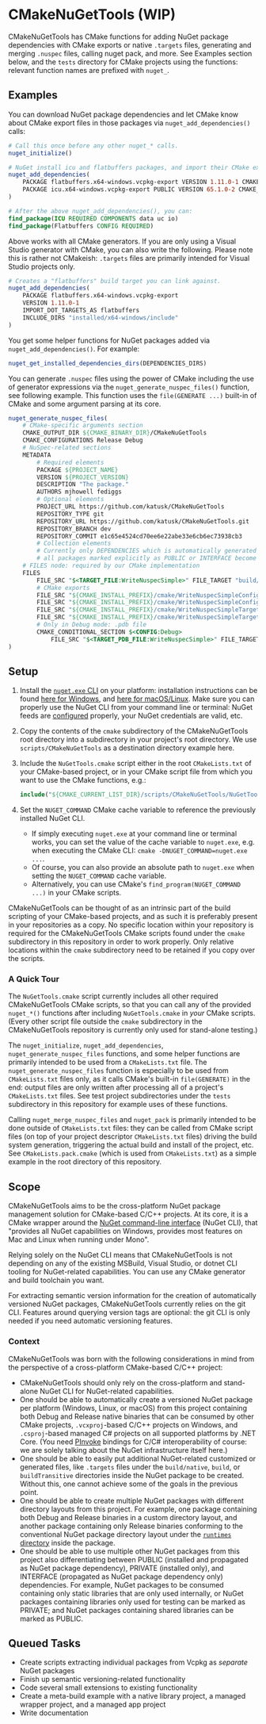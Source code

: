 # CMakeNuGetTools (WIP)

CMakeNuGetTools has CMake functions for adding NuGet package dependencies with CMake exports or native `.targets` files, generating and merging `.nuspec` files, calling nuget pack, and more. See Examples section below, and the `tests` directory for CMake projects using the functions: relevant function names are prefixed with `nuget_`.

## Examples

You can download NuGet package dependencies and let CMake know about CMake export files in those packages via `nuget_add_dependencies()` calls:

```cmake
# Call this once before any other nuget_* calls.
nuget_initialize()

# NuGet install icu and flatbuffers packages, and import their CMake export files.
nuget_add_dependencies(
    PACKAGE flatbuffers.x64-windows.vcpkg-export VERSION 1.11.0-1 CMAKE_PREFIX_PATHS installed/x64-windows
    PACKAGE icu.x64-windows.vcpkg-export PUBLIC VERSION 65.1.0-2 CMAKE_PREFIX_PATHS installed/x64-windows
)

# After the above nuget_add_dependencies(), you can:
find_package(ICU REQUIRED COMPONENTS data uc io)
find_package(Flatbuffers CONFIG REQUIRED)
```

Above works with all CMake generators. If you are only using a Visual Studio generator with CMake, you can also write the following. Please note this is rather not CMakeish: `.targets` files are primarily intended for Visual Studio projects only.

```cmake
# Creates a "flatbuffers" build target you can link against.
nuget_add_dependencies(
    PACKAGE flatbuffers.x64-windows.vcpkg-export
    VERSION 1.11.0-1
    IMPORT_DOT_TARGETS_AS flatbuffers
    INCLUDE_DIRS "installed/x64-windows/include"
)
```

You get some helper functions for NuGet packages added via `nuget_add_dependencies()`. For example:

```cmake
nuget_get_installed_dependencies_dirs(DEPENDENCIES_DIRS)
```

You can generate `.nuspec` files using the power of CMake including the use of generator expressions via the `nuget_generate_nuspec_files()` function, see following example. This function uses the `file(GENERATE ...)` built-in of CMake and some argument parsing at its core.

```cmake
nuget_generate_nuspec_files(
    # CMake-specific arguments section
    CMAKE_OUTPUT_DIR ${CMAKE_BINARY_DIR}/CMakeNuGetTools
    CMAKE_CONFIGURATIONS Release Debug
    # NuSpec-related sections
    METADATA
        # Required elements
        PACKAGE ${PROJECT_NAME}
        VERSION ${PROJECT_VERSION}
        DESCRIPTION "The package."
        AUTHORS mjhowell fediggs
        # Optional elements
        PROJECT_URL https://github.com/katusk/CMakeNuGetTools
        REPOSITORY_TYPE git
        REPOSITORY_URL https://github.com/katusk/CMakeNuGetTools.git
        REPOSITORY_BRANCH dev
        REPOSITORY_COMMIT e1c65e4524cd70ee6e22abe33e6cb6ec73938cb3
        # Collection elements
        # Currently only DEPENDENCIES which is automatically generated based on nuget_add_dependencies() calls:
        # all packages marked explicitly as PUBLIC or INTERFACE become a dependency entry.
    # FILES node: required by our CMake implementation
    FILES
        FILE_SRC "$<TARGET_FILE:WriteNuspecSimple>" FILE_TARGET "build/native/x64-windows/bin/$<LOWER_CASE:$<CONFIG>>"
        # CMake exports
        FILE_SRC "${CMAKE_INSTALL_PREFIX}/cmake/WriteNuspecSimpleConfig.cmake" FILE_TARGET "build/native/x64-windows/cmake"
        FILE_SRC "${CMAKE_INSTALL_PREFIX}/cmake/WriteNuspecSimpleConfigVersion.cmake" FILE_TARGET "build/native/x64-windows/cmake"
        FILE_SRC "${CMAKE_INSTALL_PREFIX}/cmake/WriteNuspecSimpleTargets.cmake" FILE_TARGET "build/native/x64-windows/cmake"
        FILE_SRC "${CMAKE_INSTALL_PREFIX}/cmake/WriteNuspecSimpleTargets-$<LOWER_CASE:$<CONFIG>>.cmake" FILE_TARGET "build/native/x64-windows/cmake"
        # Only in Debug mode: .pdb file
        CMAKE_CONDITIONAL_SECTION $<CONFIG:Debug>
            FILE_SRC "$<TARGET_PDB_FILE:WriteNuspecSimple>" FILE_TARGET "build/native/x64-windows/bin/$<LOWER_CASE:$<CONFIG>>"
)
```

## Setup

1. Install the [`nuget.exe` CLI](https://docs.microsoft.com/en-us/nuget/install-nuget-client-tools#nugetexe-cli) on your platform: installation instructions can be found [here for Windows](https://docs.microsoft.com/en-us/nuget/install-nuget-client-tools#windows), and [here for macOS/Linux](https://docs.microsoft.com/en-us/nuget/install-nuget-client-tools#macoslinux). Make sure you can properly use the NuGet CLI from your command line or terminal: NuGet feeds are [configured](https://docs.microsoft.com/en-us/nuget/reference/nuget-config-file) properly, your NuGet credentials are valid, etc.

2. Copy the contents of the `cmake` subdirectory of the CMakeNuGetTools root directory into a subdirectory in your project's root directory. We use `scripts/CMakeNuGetTools` as a destination directory example here.

3. Include the `NuGetTools.cmake` script either in the root `CMakeLists.txt` of your CMake-based project, or in your CMake script file from which you want to use the CMake functions, e.g.:

   ```cmake
   include("${CMAKE_CURRENT_LIST_DIR}/scripts/CMakeNuGetTools/NuGetTools.cmake")
   ```

4. Set the `NUGET_COMMAND` CMake cache variable to reference the previously installed NuGet CLI.
   * If simply executing `nuget.exe` at your command line or terminal works, you can set the value of the cache variable to `nuget.exe`, e.g. when executing the CMake CLI: `cmake -DNUGET_COMMAND=nuget.exe ...`.
   * Of course, you can also provide an absolute path to `nuget.exe` when setting the `NUGET_COMMAND` cache variable.
   * Alternatively, you can use CMake's `find_program(NUGET_COMMAND ...)` in your CMake scripts.

CMakeNuGetTools can be thought of as an intrinsic part of the build scripting of your CMake-based projects, and as such it is preferably present in your repositories as a copy. No specific location within your repository is required for the CMakeNuGetTools CMake scripts found under the `cmake` subdirectory in this repository in order to work properly. Only relative locations within the `cmake` subdirectory need to be retained if you copy over the scripts.

### A Quick Tour

The `NuGetTools.cmake` script currently includes all other required CMakeNuGetTools CMake scripts, so that you can call any of the provided `nuget_*()` functions after including `NuGetTools.cmake` in *your* CMake scripts. (Every other script file outside the `cmake` subdirectory in the CMakeNuGetTools repository is currently only used for stand-alone testing.)

The `nuget_initialize`, `nuget_add_dependencies`, `nuget_generate_nuspec_files` functions, and some helper functions are primarily intended to be used from a `CMakeLists.txt` file. The `nuget_generate_nuspec_files` function is especially to be used from `CMakeLists.txt` files only, as it calls CMake's built-in `file(GENERATE)` in the end: output files are only written after processing all of a project's `CMakeLists.txt` files. See test project subdirectories under the `tests` subdirectory in this repository for example uses of these functions.

Calling `nuget_merge_nuspec_files` and `nuget_pack` is primarily intended to be done outside of `CMakeLists.txt` files: they can be called from CMake script files (on top of your project descriptor `CMakeLists.txt` files) driving the build system generation, triggering the actual build and install of the project, etc. See `CMakeLists.pack.cmake` (which is used from `CMakeLists.txt`) as a simple example in the root directory of this repository.

## Scope

CMakeNuGetTools aims to be the cross-platform NuGet package management solution for CMake-based C/C++ projects. At its core, it is a CMake wrapper around the [NuGet command-line interface](https://docs.microsoft.com/en-us/nuget/install-nuget-client-tools#nugetexe-cli) (NuGet CLI), that "provides all NuGet capabilities on Windows, provides most features on Mac and Linux when running under Mono".

Relying solely on the NuGet CLI means that CMakeNuGetTools is not depending on any of the existing MSBuild, Visual Studio, or dotnet CLI tooling for NuGet-related capabilities. You can use any CMake generator and build toolchain you want.

For extracting semantic version information for the creation of automatically versioned NuGet packages, CMakeNuGetTools currently relies on the git CLI. Features around querying version tags are optional: the git CLI is only needed if you need automatic versioning features.

### Context

CMakeNuGetTools was born with the following considerations in mind from the perspective of a cross-platform CMake-based C/C++ project:

* CMakeNuGetTools should only rely on the cross-platform and stand-alone NuGet CLI for NuGet-related capabilities.
* One should be able to automatically create a versioned NuGet package per platform (Windows, Linux, or macOS) from this project containing both Debug and Release native binaries that can be consumed by other CMake projects, `.vcxproj`-based C/C++ projects on Windows, and `.csproj`-based managed C# projects on all supported platforms by .NET Core. (You need [PInvoke](https://docs.microsoft.com/en-us/dotnet/standard/native-interop/pinvoke) bindings for C/C# interoperability of course: we are solely talking about the NuGet infrastructure itself here.)
* One should be able to easily put additional NuGet-related customized or generated files, like `.targets` files under the `build/native`, `build`, or `buildTransitive` directories inside the NuGet package to be created. Without this, one cannot achieve some of the goals in the previous point.
* One should be able to create multiple NuGet packages with different directory layouts from this project. For example, one package containing both Debug and Release binaries in a custom directory layout, and another package containing only Release binaries conforming to the conventional NuGet package directory layout under the [`runtimes` directory](https://docs.microsoft.com/en-us/dotnet/core/rid-catalog) inside the package.
* One should be able to use multiple other NuGet packages from this project also differentiating between PUBLIC (installed and propagated as NuGet package dependency), PRIVATE (installed only), and INTERFACE (propagated as NuGet package dependency only) dependencies. For example, NuGet packages to be consumed containing only static libraries that are only used internally, or NuGet packages containing libraries only used for testing can be marked as PRIVATE; and NuGet packages containing shared libraries can be marked as PUBLIC.

## Queued Tasks
* Create scripts extracting individual packages from Vcpkg as *separate* NuGet packages
* Finish up semantic versioning-related functionality
* Code several small extensions to existing functionality
* Create a meta-build example with a native library project, a managed wrapper project, and a managed app project
* Write documentation

